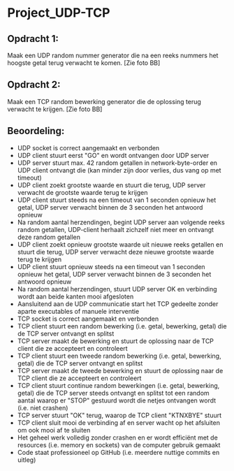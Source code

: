 # Project_UDP-TCP
## Opdracht 1:
Maak een UDP random nummer generator die na een reeks nummers het hoogste getal terug verwacht te komen.
[Zie foto BB]
## Opdracht 2:
Maak een TCP random bewerking generator die de oplossing terug verwacht te krijgen.
[Zie foto BB]
## Beoordeling:
- UDP socket is correct aangemaakt en verbonden
- UDP client stuurt eerst "GO" en wordt ontvangen door UDP server
- UDP server stuurt max. 42 random getallen in network-byte-order en UDP client ontvangt die (kan minder zijn door verlies, dus vang op met timeout)
- UDP client zoekt grootste waarde en stuurt die terug, UDP server verwacht de grootste waarde terug te krijgen
- UDP client stuurt steeds na een timeout van 1 seconden opnieuw het getal, UDP server verwacht binnen de 3 seconden het antwoord opnieuw
- Na random aantal herzendingen, begint UDP server aan volgende reeks random getallen, UDP-client herhaalt zichzelf niet meer en ontvangt deze random getallen
- UDP client zoekt opnieuw grootste waarde uit nieuwe reeks getallen en stuurt die terug, UDP server verwacht deze nieuwe grootste waarde terug te krijgen
- UDP client stuurt opnieuw steeds na een timeout van 1 seconden opnieuw het getal, UDP server verwacht binnen de 3 seconden het antwoord opnieuw
- Na random aantal herzendingen, stuurt UDP server OK en verbinding wordt aan beide kanten mooi afgesloten
- Aansluitend aan de UDP communicatie start het TCP gedeelte zonder aparte executables of manuele interventie
- TCP socket is correct aangemaakt en verbonden
- TCP client stuurt een random bewerking (i.e. getal, bewerking, getal) die de TCP server ontvangt en splitst
- TCP server maakt de bewerking en stuurt de oplossing naar de TCP client die ze accepteert en controleert
- TCP client stuurt een tweede random bewerking (i.e. getal, bewerking, getal) die de TCP server ontvangt en splitst
- TCP server maakt de tweede bewerking en stuurt de oplossing naar de TCP client die ze accepteert en controleert
- TCP client stuurt continue random bewerkingen (i.e. getal, bewerking, getal) die de TCP server steeds ontvangt en splitst tot een random aantal waarop er "STOP" gestuurd wordt die netjes ontvangen wordt (i.e. niet crashen)
- TCP server stuurt "OK" terug, waarop de TCP client "KTNXBYE" stuurt
- TCP client sluit mooi de verbinding af en server wacht op het afsluiten om ook mooi af te sluiten
- Het geheel werk volledig zonder crashen en er wordt efficiënt met de resources (i.e. memory en sockets) van de computer gebruik gemaakt
- Code staat professioneel op GitHub (i.e. meerdere nuttige commits en uitleg)
